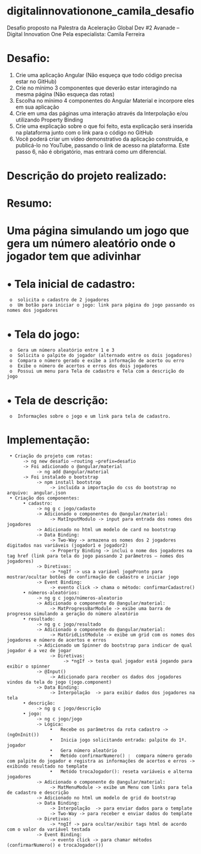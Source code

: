 # digitalinnovationone_camila_desafio
Desafio proposto na Palestra da Aceleração Global Dev #2 Avanade – Digital Innovation One Pela especialista: Camila Ferreira

# Desafio:
1) Crie uma aplicação Angular (Não esqueça que todo código precisa estar no GitHub)
2) Crie no mínimo 3 componentes que deverão estar interagindo na mesma página (Não esqueça das rotas)
3) Escolha no mínimo 4 componentes do Angular Material e incorpore eles em sua aplicação
4) Crie em uma das páginas uma interação através da Interpolação e/ou utilizando Property Binding
5) Crie uma explicação sobre o que foi feito, esta explicação será inserida na plataforma junto com o link para o código no GitHub
6) Você poderá criar um vídeo demonstrativo da aplicação construída, e publicá-lo no YouTube, passando o link de acesso na plataforma. 
Este passo 6, não é obrigatório, mas entrará como um diferencial.


# Descrição do projeto realizado:

# Resumo: 

# Uma página simulando um jogo que gera um número aleatório onde o jogador tem que adivinhar

# •	Tela inicial de cadastro:  
     o	solicita o cadastro de 2 jogadores
     o	Um botão para iniciar o jogo: link para página do jogo passando os nomes dos jogadores
# •	Tela do jogo:
     o	Gera um número aleatório entre 1 e 3
     o	Solicita o palpite do jogador (alternado entre os dois jogadores)
     o	Compara o número gerado e exibe a informação de acerto ou erro
     o	Exibe o número de acertos e erros dos dois jogadores
     o	Possui um menu para Tela de cadastro e Tela com a descrição do jogo
# •	Tela de descrição:
     o	Informações sobre o jogo e um link para tela de cadastro.
     
# Implementação:
     • Criação do projeto com rotas:
          -> ng new desafio –routing –prefix=desafio
          -> Foi adicionado o @angular/material
               -> ng add @angular/material
          -> Foi instalado o bootstrap
               -> npm install bootstrap
                    -> incluída a importação do css do bootstrap no arquivo:  angular.json
     • Criação dos componentes:
          • cadastro: 
               -> ng g c jogo/cadasto
               -> Adicionado o componentes do @angular/material:
                    -> MatInputModulo -> input para entrada dos nomes dos jogadores
               -> Adicionado no html um modelo de card no bootstrap
               -> Data Binding:
                    -> Two-Way -> armazena os nomes dos 2 jogadores digitados nas variáveis (jogador1 e jogador2)
                    -> Property Binding -> inclui o nome dos jogadores na tag href (link para tela do jogo passando 2 parâmetros – nomes dos jogadores)
               -> Diretivas:
                    -> *ngIf -> usa a variável jogoPronto para mostrar/ocultar botões de confirmação de cadastro e iniciar jogo
               -> Event Binding:
                    -> evento click -> chama o método: confirmarCadastro()
          • números-aleatórios:
               -> ng g c jogo/números-aleatorio
               -> Adicionado o componente do @angular/material:
                    -> MatProgressBarModule -> exibe uma barra de progresso simulando a geração do número aleatório
          • resultado:
               -> ng g c jogo/resultado
               -> Adicionado o componente do @angular/material:
                    -> MatGridListModule -> exibe um grid com os nomes dos jogadores e número de acertos e erros
               -> Adicionado um Spinner do bootstrap para indicar de qual jogador é a vez de jogar
                    -> Diretivas:
                         -> *ngIf -> testa qual jogador está jogando para exibir o spinner 
               -> @Input()
                    -> Adicionado para receber os dados dos jogadores vindos da tela do jogo (jogo.component)
               -> Data Binding:
                    -> Interpolação  -> para exibir dados dos jogadores na tela
          • descrição:
               -> ng g c jogo/descrição
          • jogo:
               -> ng c jogo/jogo
               -> Lógica:
                    •	Recebe os parâmetros da rota cadastro -> (ngOnInit())
                    •	Inicia jogo solicitando entrada: palpite do 1º. jogador
                    •	Gera número aleatório
                    •	Metódo confirmarNumero() :  compara número gerado com palpite do jogador e registra as informações de acertos e erros -> exibindo resultado no template
                    •	Metódo trocaJogador(): reseta variáveis e alterna jogadores
               -> Adicionado o componente do @angular/material:
                    -> MatMenuModule -> exibe um Menu com links para tela de cadastro e descrição
               -> Adicionado no html um modelo de grid do bootstrap
               -> Data Binding:
                    -> Interpolação  -> para enviar dados para o template
                    -> Two-Way -> para receber e enviar dados do template
               -> Diretivas:
                    -> *ngIf -> para ocultar/exibir tags html de acordo com o valor da variável testada
               -> Event Binding:
                    -> evento click -> para chamar métodos (confirmarNumero() e trocaJogador())


